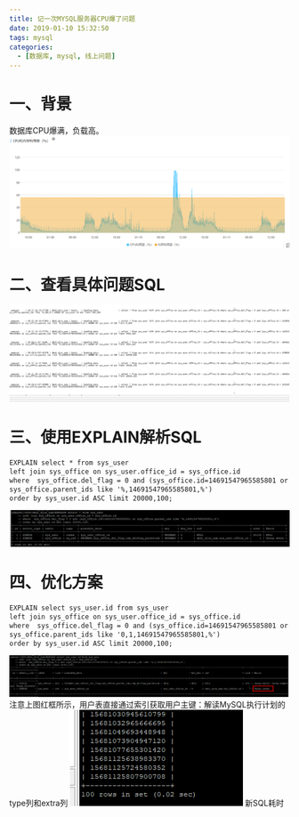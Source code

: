 ```yaml
---
title: 记一次MYSQL服务器CPU爆了问题
date: 2019-01-10 15:32:50
tags: mysql
categories:
  - [数据库, mysql, 线上问题]
---
```

# 一、背景
数据库CPU爆满，负载高。
![redis-io](2019-01-10-记一次MYSQL服务器CPU爆了问题/mysql.png)

<!--more-->    

# 二、查看具体问题SQL
![redis-io](2019-01-10-记一次MYSQL服务器CPU爆了问题/err-sql.png)

# 三、使用EXPLAIN解析SQL
```
EXPLAIN select * from sys_user
left join sys_office on sys_user.office_id = sys_office.id
where  sys_office.del_flag = 0 and (sys_office.id=14691547965585801 or sys_office.parent_ids like '%,14691547965585801,%')
order by sys_user.id ASC limit 20000,100;
```
![redis-io](2019-01-10-记一次MYSQL服务器CPU爆了问题/err-sql-explain.png)

# 四、优化方案
```
EXPLAIN select sys_user.id from sys_user
left join sys_office on sys_user.office_id = sys_office.id
where  sys_office.del_flag = 0 and (sys_office.id=14691547965585801 or sys_office.parent_ids like '0,1,14691547965585801,%')
order by sys_user.id ASC limit 20000,100;
```
![redis-io](2019-01-10-记一次MYSQL服务器CPU爆了问题/new-sql-explain.png)
注意上图红框所示，用户表直接通过索引获取用户主键：解读MySQL执行计划的type列和extra列
![redis-io](2019-01-10-记一次MYSQL服务器CPU爆了问题/new-sql-cos-time.png)
新SQL耗时
